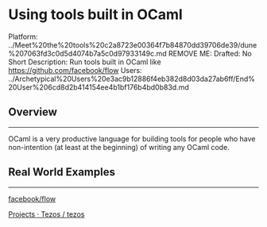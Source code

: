 # Using tools built in OCaml

Platform: ../Meet%20the%20tools%20c2a8723e00364f7b84870dd39706de39/dune%207063fd3c0d5d4074b7a5c0d97933149c.md
REMOVE ME: Drafted: No
Short Description: Run tools built in OCaml like https://github.com/facebook/flow
Users: ../Archetypical%20Users%20e3ac9b12886f4eb382d8d03da27ab6ff/End%20User%206cd8d2b414154ee4b1bf176b4bd0b83d.md

## Overview

---

OCaml is a very productive language for building tools for people who have non-intention (at least at the beginning) of writing any OCaml code.

## Real World Examples

---

[facebook/flow](https://github.com/facebook/flow)

[Projects · Tezos / tezos](https://gitlab.com/tezos/tezos)